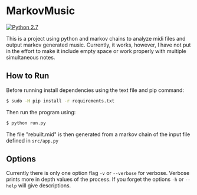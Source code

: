 # MarkovMusic

[![Python 2.7][python-img]][python-url]

This is a project using python and markov chains to analyze midi files and output markov generated music. Currently, it works, however, I have not put in the effort to make it include empty space or work properly with multiple simultaneous notes.

## How to Run

Before running install dependencies using the text file and pip command:

```bash
$ sudo -H pip install -r requirements.txt
```

Then run the program using:

```bash
$ python run.py
```

The file "rebuilt.mid" is then generated from a markov chain of the input file defined in `src/app.py`

## Options

Currently there is only one option flag `-v` or `--verbose` for verbose. Verbose prints more in depth values of the process. If you forget the options `-h` or `--help` will give descriptions.

[python-img]: https://img.shields.io/badge/python-2.7-blue.svg?style=flat-square
[python-url]: https://www.python.org/downloads
